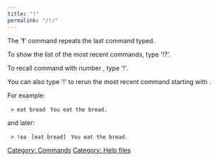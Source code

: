 ```yaml
---
title: "!"
permalink: "/!/"
---
```


The '<b>!</b>' command repeats the last command typed.

To show the list of the most recent commands, type '!?'.

To recall command with number <index>, type '!<index>'.

You can also type '!<string>' to rerun the most recent command starting
with <string>.

For example:

` > eat bread`
` You eat the bread.`

and later:

` > !ea`
` [eat bread]`
` You eat the bread.`

[Category: Commands](Category:_Commands "wikilink") [Category: Help
files](Category:_Help_files "wikilink")